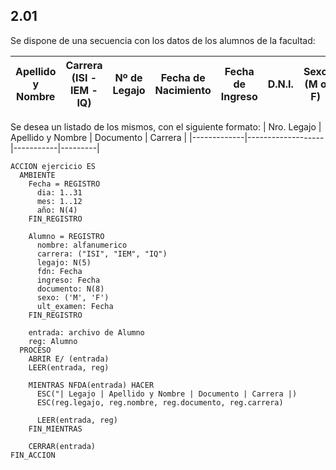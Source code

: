 ## 2.01
Se dispone de una secuencia con los datos de los alumnos de la facultad:

| Apellido y Nombre | Carrera (ISI - IEM - IQ) | Nº de Legajo | Fecha de Nacimiento | Fecha de Ingreso | D.N.I. | Sexo (M o F) | Fecha de último examen aprobado | Nota |
|-------------------|---------------------------|--------------|---------------------|------------------|--------|-------------|---------------------------------| -----|

Se desea un listado de los mismos, con el siguiente formato:
| Nro. Legajo | Apellido y Nombre | Documento | Carrera |
|-------------|-------------------|-----------|---------|

```
ACCION ejercicio ES
  AMBIENTE
    Fecha = REGISTRO
      dia: 1..31
      mes: 1..12
      año: N(4)
    FIN_REGISTRO

    Alumno = REGISTRO
      nombre: alfanumerico
      carrera: ("ISI", "IEM", "IQ")
      legajo: N(5)
      fdn: Fecha
      ingreso: Fecha
      documento: N(8)
      sexo: ('M', 'F')
      ult_examen: Fecha
    FIN_REGISTRO

    entrada: archivo de Alumno
    reg: Alumno
  PROCESO
    ABRIR E/ (entrada)
    LEER(entrada, reg)

    MIENTRAS NFDA(entrada) HACER
      ESC("| Legajo | Apellido y Nombre | Documento | Carrera |)
      ESC(reg.legajo, reg.nombre, reg.documento, reg.carrera)

      LEER(entrada, reg)
    FIN_MIENTRAS

    CERRAR(entrada)
FIN_ACCION
```
